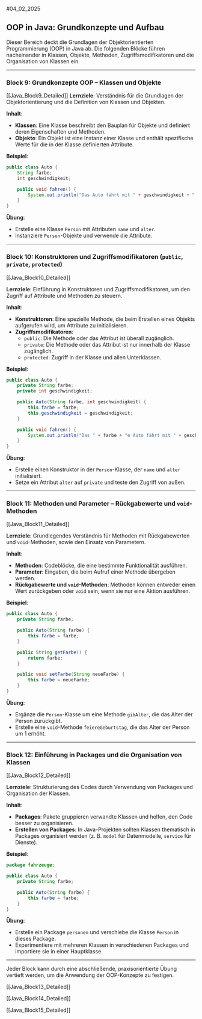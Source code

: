 #04_02_2025 
## OOP in Java: Grundkonzepte und Aufbau

Dieser Bereich deckt die Grundlagen der Objektorientierten Programmierung (OOP) in Java ab. Die folgenden Blöcke führen nacheinander in Klassen, Objekte, Methoden, Zugriffsmodifikatoren und die Organisation von Klassen ein.

---
 
### Block 9: Grundkonzepte OOP – Klassen und Objekte

[[Java_Block9_Detailed]]
**Lernziele**: Verständnis für die Grundlagen der Objektorientierung und die Definition von Klassen und Objekten.

**Inhalt**:
- **Klassen**: Eine Klasse beschreibt den Bauplan für Objekte und definiert deren Eigenschaften und Methoden.
- **Objekte**: Ein Objekt ist eine Instanz einer Klasse und enthält spezifische Werte für die in der Klasse definierten Attribute.

**Beispiel**:
```java
public class Auto {
    String farbe;
    int geschwindigkeit;

    public void fahren() {
        System.out.println("Das Auto fährt mit " + geschwindigkeit + " km/h.");
    }
}
```

**Übung**:
- Erstelle eine Klasse `Person` mit Attributen `name` und `alter`.
- Instanziere `Person`-Objekte und verwende die Attribute.

---

### Block 10: Konstruktoren und Zugriffsmodifikatoren (`public`, `private`, `protected`)
[[Java_Block10_Detailed]]

**Lernziele**: Einführung in Konstruktoren und Zugriffsmodifikatoren, um den Zugriff auf Attribute und Methoden zu steuern.

**Inhalt**:
- **Konstruktoren**: Eine spezielle Methode, die beim Erstellen eines Objekts aufgerufen wird, um Attribute zu initialisieren.
- **Zugriffsmodifikatoren**:
  - `public`: Die Methode oder das Attribut ist überall zugänglich.
  - `private`: Die Methode oder das Attribut ist nur innerhalb der Klasse zugänglich.
  - `protected`: Zugriff in der Klasse und allen Unterklassen.

**Beispiel**:
```java
public class Auto {
    private String farbe;
    private int geschwindigkeit;

    public Auto(String farbe, int geschwindigkeit) {
        this.farbe = farbe;
        this.geschwindigkeit = geschwindigkeit;
    }

    public void fahren() {
        System.out.println("Das " + farbe + "e Auto fährt mit " + geschwindigkeit + " km/h.");
    }
}
```

**Übung**:
- Erstelle einen Konstruktor in der `Person`-Klasse, der `name` und `alter` initialisiert.
- Setze ein Attribut `alter` auf `private` und teste den Zugriff von außen.

---

### Block 11: Methoden und Parameter – Rückgabewerte und `void`-Methoden

[[Java_Block11_Detailed]]

**Lernziele**: Grundlegendes Verständnis für Methoden mit Rückgabewerten und `void`-Methoden, sowie den Einsatz von Parametern.

**Inhalt**:
- **Methoden**: Codeblöcke, die eine bestimmte Funktionalität ausführen.
- **Parameter**: Eingaben, die beim Aufruf einer Methode übergeben werden.
- **Rückgabewerte und `void`-Methoden**: Methoden können entweder einen Wert zurückgeben oder `void` sein, wenn sie nur eine Aktion ausführen.

**Beispiel**:
```java
public class Auto {
    private String farbe;

    public Auto(String farbe) {
        this.farbe = farbe;
    }

    public String getFarbe() {
        return farbe;
    }

    public void setFarbe(String neueFarbe) {
        this.farbe = neueFarbe;
    }
}
```

**Übung**:
- Ergänze die `Person`-Klasse um eine Methode `gibAlter`, die das Alter der Person zurückgibt.
- Erstelle eine `void`-Methode `feiereGeburtstag`, die das Alter der Person um 1 erhöht.

---

### Block 12: Einführung in Packages und die Organisation von Klassen
[[Java_Block12_Detailed]]

**Lernziele**: Strukturierung des Codes durch Verwendung von Packages und Organisation der Klassen.

**Inhalt**:
- **Packages**: Pakete gruppieren verwandte Klassen und helfen, den Code besser zu organisieren.
- **Erstellen von Packages**: In Java-Projekten sollten Klassen thematisch in Packages organisiert werden (z. B. `model` für Datenmodelle, `service` für Dienste).

**Beispiel**:
```java
package fahrzeuge;

public class Auto {
    private String farbe;

    public Auto(String farbe) {
        this.farbe = farbe;
    }
}
```

**Übung**:
- Erstelle ein Package `personen` und verschiebe die Klasse `Person` in dieses Package.
- Experimentiere mit mehreren Klassen in verschiedenen Packages und importiere sie in einer Hauptklasse.

---

Jeder Block kann durch eine abschließende, praxisorientierte Übung vertieft werden, um die Anwendung der OOP-Konzepte zu festigen.

[[Java_Block13_Detailed]]

[[Java_Block14_Detailed]]

[[Java_Block15_Detailed]]

